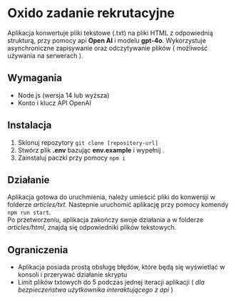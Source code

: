 # Oxido zadanie rekrutacyjne

Aplikacja konwertuje pliki tekstowe (.txt) na pliki HTML z odpowiednią strukturą, przy pomocy api **Open AI** i modelu **gpt-4o**. Wykorzystuje asynchroniczne zapisywanie oraz odczytywanie plików ( możliwość używania na serwerach ).

## Wymagania

- Node.js (wersja 14 lub wyższa)
- Konto i klucz API OpenAI

## Instalacja

1. Sklonuj repozytory `git clone [repository-url]`
2. Stwórz plik **.env** bazując **env.example** i wypełnij .
3. Zainstaluj paczki przy pomocy `npm i`

## Działanie

Aplikacja gotowa do uruchmienia, należy umieścić pliki do konwersji w folderze _articles/txt_. Nastepnie uruchomić aplikację przy pomocy komendy `npm run start`. <br/>
Po przetworzeniu, aplikacja zakończy swoje działania a w folderze _articles/html_, znajdą się odpowiedniki plików tekstowych.

## Ograniczenia

- Aplikacja posiada prostą obsługę błędów, które będą się wyświetlać w konsoli i przerywać działanie skryptu
- Limit plików txtowych do 5 podczas jednej iteracji aplikacji ( _dla bezpieczeństwa użytkownika interaktującego z api_ )

